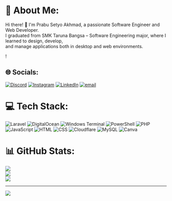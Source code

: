 # 💫 About Me:
Hi there! 👋 I'm Prabu Setyo Akhmad, a passionate Software Engineer and Web Developer.<br>I graduated from SMK Taruna Bangsa – Software Engineering major, where I learned to design, develop,<br>and manage applications both in desktop and web environments.

!

## 🌐 Socials:
[![Discord](https://img.shields.io/badge/Discord-%237289DA.svg?logo=discord&logoColor=white)](https://discord.gg/abuzyuan) [![Instagram](https://img.shields.io/badge/Instagram-%23E4405F.svg?logo=Instagram&logoColor=white)](https://instagram.com/abuzyuan) [![LinkedIn](https://img.shields.io/badge/LinkedIn-%230077B5.svg?logo=linkedin&logoColor=white)](https://linkedin.com/in/prabu-setyo-akhmad) [![email](https://img.shields.io/badge/Email-D14836?logo=gmail&logoColor=white)](mailto:abuzycreative@gmail.com) 

# 💻 Tech Stack:
![Laravel](https://img.shields.io/badge/laravel-%23FF2D20.svg?style=for-the-badge&logo=laravel&logoColor=white) ![DigitalOcean](https://img.shields.io/badge/DigitalOcean-%230167ff.svg?style=for-the-badge&logo=digitalOcean&logoColor=white) ![Windows Terminal](https://img.shields.io/badge/Windows%20Terminal-%234D4D4D.svg?style=for-the-badge&logo=windows-terminal&logoColor=white) ![PowerShell](https://img.shields.io/badge/PowerShell-%235391FE.svg?style=for-the-badge&logo=powershell&logoColor=white) ![PHP](https://img.shields.io/badge/php-%23777BB4.svg?style=for-the-badge&logo=php&logoColor=white) ![JavaScript](https://img.shields.io/badge/javascript-%23323330.svg?style=for-the-badge&logo=javascript&logoColor=%23F7DF1E) ![HTML](https://img.shields.io/badge/html5-%23E34F26.svg?style=for-the-badge&logo=html5&logoColor=white) ![CSS](https://img.shields.io/badge/css3-%231572B6.svg?style=for-the-badge&logo=css3&logoColor=white) ![Cloudflare](https://img.shields.io/badge/Cloudflare-F38020?style=for-the-badge&logo=Cloudflare&logoColor=white) ![MySQL](https://img.shields.io/badge/mysql-4479A1.svg?style=for-the-badge&logo=mysql&logoColor=white) ![Canva](https://img.shields.io/badge/Canva-%2300C4CC.svg?style=for-the-badge&logo=Canva&logoColor=white)
# 📊 GitHub Stats:
![](https://github-readme-stats.vercel.app/api?username=PrabuSA123&theme=dark&hide_border=false&include_all_commits=false&count_private=false)<br/>
![](https://nirzak-streak-stats.vercel.app/?user=PrabuSA123&theme=dark&hide_border=false)<br/>
![](https://github-readme-stats.vercel.app/api/top-langs/?username=PrabuSA123&theme=dark&hide_border=false&include_all_commits=false&count_private=false&layout=compact)

---
[![](https://visitcount.itsvg.in/api?id=PrabuSA123&icon=0&color=0)](https://visitcount.itsvg.in)

<!-- Proudly created with GPRM ( https://gprm.itsvg.in ) -->
